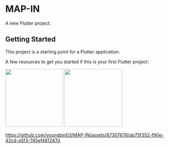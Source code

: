 # MAP-IN

A new Flutter project.

## Getting Started

This project is a starting point for a Flutter application.

A few resources to get you started if this is your first Flutter project:

<img src="https://github.com/youngbin03/MAP-IN/assets/87307678/914b0618-85c9-4cea-a3b6-ba1bc4fe57c9" width = 180 />
<img src="https://github.com/youngbin03/MAP-IN/assets/87307678/e0adefd0-b283-4dba-8474-a8c8caab9b56" width = 180 />

https://github.com/youngbin03/MAP-IN/assets/87307678/ab75f352-f90e-42cd-a5f3-745ef481247d

